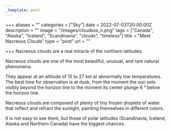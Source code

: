 ```yaml
---
_template: post
---
```


+++
aliases = ""
categories = ["Sky"]
date = 2022-07-03T20:00:00Z
description = ""
image = "/images/cloudsss_n.png"
tags = ["Canada", "Alaska", "Iceland", "Scandinavia", "clouds", "timeless"]
title = "Meet Nacreous Clouds"
type = "post"
url = ""

+++
Nacreous clouds are a real miracle of the northern latitudes.

Nacreous clouds are one of the most beautiful, unusual, and rare natural phenomena.

They appear at an altitude of 15 to 27 km at abnormally low temperatures. The best time for observation is at dusk, from the moment the sun sets visibly beyond the horizon line to the moment its center plunge 6 ° below the horizon line.

Nacreous clouds are composed of plenty of tiny frozen droplets of water that reflect and refract the sunlight, painting themselves in different colors.

It is not easy to see them, but those of polar latitudes (Scandinavia, Iceland, Alaska and Northern Canada) have the biggest chances.
